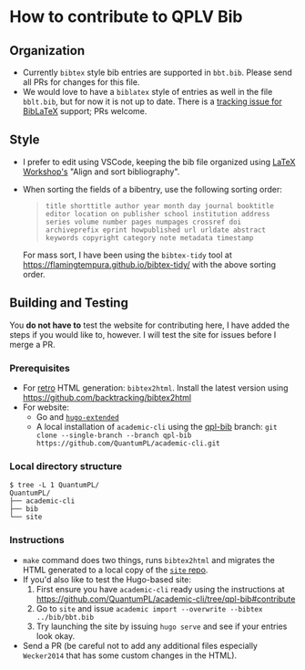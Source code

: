 # How to contribute to QPLV Bib

## Organization
- Currently `bibtex` style bib entries are supported in `bbt.bib`. Please send all PRs for changes for this file.
- We would love to have a `biblatex` style of entries as well in the file `bblt.bib`, but for now it is not up to date. There is a [tracking issue for BibLaTeX](https://github.com/QuantumPL/bib/issues/6) support; PRs welcome.

## Style
- I prefer to edit using VSCode, keeping the bib file organized using [LaTeX Workshop's](https://marketplace.visualstudio.com/items?itemName=James-Yu.latex-workshop) "Align and sort bibliography".
- When sorting the fields of a bibentry, use the following sorting order:
  > `title shorttitle author year month day journal booktitle editor location on publisher school institution address series volume number pages numpages crossref doi archiveprefix eprint howpublished url urldate abstract keywords copyright category note metadata timestamp` 

  For mass sort, I have been using the `bibtex-tidy` tool at https://flamingtempura.github.io/bibtex-tidy/ with the above sorting order.

## Building and Testing
You **do not have to** test the website for contributing here, I have added the steps if you would like to, however. I will test the site for issues before I merge a PR.

### Prerequisites
- For [retro](https://quantumpl.github.io/bib/retro/bbt.html) HTML generation: `bibtex2html`. Install the latest version using https://github.com/backtracking/bibtex2html
- For website:
  - Go and [`hugo-extended`](https://gohugo.io/getting-started/installing/)
  - A local installation of `academic-cli` using the [qpl-bib](https://github.com/QuantumPL/academic-cli/tree/qpl-bib) branch:
   `git clone --single-branch --branch qpl-bib https://github.com/QuantumPL/academic-cli.git`

### Local directory structure
```
$ tree -L 1 QuantumPL/
QuantumPL/
├── academic-cli
├── bib
└── site
```

### Instructions
- `make` command does two things, runs `bibtex2html` and migrates the HTML generated to a local copy of the [`site` repo](https://github.com/QuantumPL/site).
- If you'd also like to test the Hugo-based site:
  1. First ensure you have `academic-cli` ready using the instructions at https://github.com/QuantumPL/academic-cli/tree/qpl-bib#contribute
  2. Go to `site` and issue `academic import --overwrite --bibtex ../bib/bbt.bib`
  3. Try launching the site by issuing `hugo serve` and see if your entries look okay.
- Send a PR (be careful not to add any additional files especially `Wecker2014` that has some custom changes in the HTML).
